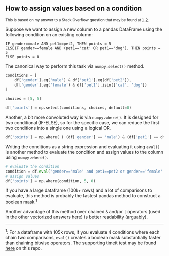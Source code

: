 ## How to assign values based on a condition

<sup>This is based on my answer to a Stack Overflow question that may be found at [1](https://stackoverflow.com/a/73728391/19123103), [2](https://stackoverflow.com/a/73687100/19123103).</sup>


Suppose we want to assign a new column to a pandas DataFrame using the following condition on an existing column:
```none
IF gender==male AND pet1==pet2, THEN points = 5
ELSEIF gender==female AND (pet1=='cat' OR pet1=='dog'), THEN points = 5
ELSE points = 0
```

The canonical way to perform this task via `numpy.select()` method. 

```python
conditions = [
    df['gender'].eq('male') & df['pet1'].eq(df['pet2']),
    df['gender'].eq('female') & df['pet1'].isin(['cat', 'dog'])
]

choices = [5, 5]

df['points'] = np.select(conditions, choices, default=0)
```

Another, a bit more convoluted way is via `numpy.where()`. It is designed for two conditional (IF-ELSE), so for the specific case, we can reduce the first two conditions into a single one using a logical OR.
```python
df['points'] = np.where( ( (df['gender'] == 'male') & (df['pet1'] == df['pet2'] ) ) | ( (df['gender'] == 'female') & (df['pet1'].isin(['cat','dog'] ) ) ), 5, 0)
```

Writing the conditions as a string expression and evaluating it using `eval()` is another method to evaluate the condition and assign values to the column using `numpy.where()`. 
```python
# evaluate the condition 
condition = df.eval("gender=='male' and pet1==pet2 or gender=='female' and pet1==['cat','dog']")
# assign values
df['points'] = np.where(condition, 5, 0)
```
If you have a large dataframe (100k+ rows) and a lot of comparisons to evaluate, this method is probably the fastest pandas method to construct a boolean mask.<sup>1</sup>

Another advantage of this method over chained `&` and/or `|` operators (used in the other vectorized answers here) is better readability (arguably).

---

<sup>1</sup>: For a dataframe with 105k rows, if you evaluate 4 conditions where each chain two comparisons, `eval()` creates a boolean mask substantially faster than chaining bitwise operators. The supporting timeit test may be found [here](./timeit_test.py) on this repo.